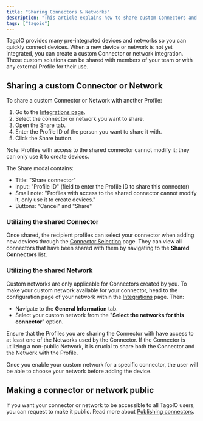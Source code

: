 ```yaml
---
title: "Sharing Connectors & Networks"
description: "This article explains how to share custom Connectors and Networks in TagoIO, including the steps to share with another Profile and how to request a public connector for all users."
tags: ["tagoio"]
---
```


TagoIO provides many pre-integrated devices and networks so you can quickly connect devices. When a new device or network is not yet integrated, you can create a custom Connector or network integration. Those custom solutions can be shared with members of your team or with any external Profile for their use.


## Sharing a custom Connector or Network

To share a custom Connector or Network with another Profile:

1. Go to the [Integrations page](https://admin.tago.io/integrations/connector).
2. Select the connector or network you want to share.
3. Open the Share tab.
4. Enter the Profile ID of the person you want to share it with.
5. Click the Share button.

Note: Profiles with access to the shared connector cannot modify it; they can only use it to create devices.

<!-- Image placeholder removed for build -->

The Share modal contains:
- Title: "Share connector"
- Input: "Profile ID" (field to enter the Profile ID to share this connector)
- Small note: "Profiles with access to the shared connector cannot modify it, only use it to create devices."
- Buttons: "Cancel" and "Share"

### Utilizing the shared Connector

Once shared, the recipient profiles can select your connector when adding new devices through the [Connector Selection](https://admin.tago.io/integrations/connector) page. They can view all connectors that have been shared with them by navigating to the **Shared Connectors** list.

### Utilizing the shared Network

Custom networks are only applicable for Connectors created by you. To make your custom network available for your connector, head to the configuration page of your network within the [Integrations](https://admin.tago.io/integrations/connector) page. Then:
- Navigate to the **General Information** tab.
- Select your custom network from the "**Select the networks for this connector**" option.

Ensure that the Profiles you are sharing the Connector with have access to at least one of the Networks used by the Connector. If the Connector is utilizing a non-public Network, it is crucial to share both the Connector and the Network with the Profile.

Once you enable your custom network for a specific connector, the user will be able to choose your network before adding the device.

## Making a connector or network public

If you want your connector or network to be accessible to all TagoIO users, you can request to make it public. Read more about [Publishing connectors](/tagoio/devices/payload-parser/connector/publishing-updating-and-accessing-decoders.md).
